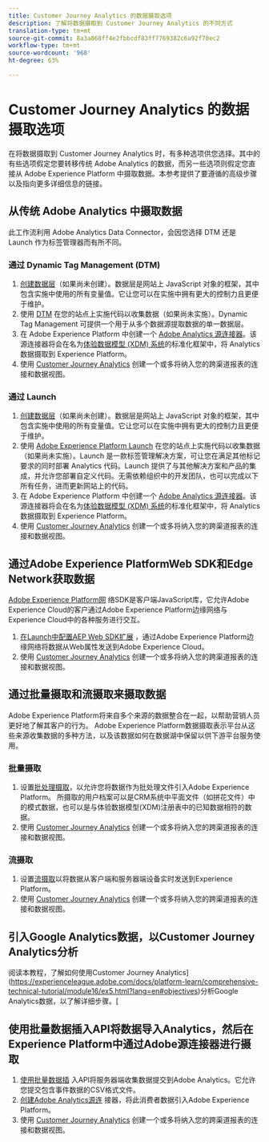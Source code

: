 ```yaml
---
title: Customer Journey Analytics 的数据摄取选项
description: 了解将数据摄取到 Customer Journey Analytics 的不同方式
translation-type: tm+mt
source-git-commit: 8a3a868ff4e2fbbcdf83ff7769382c6a92f78ec2
workflow-type: tm+mt
source-wordcount: '968'
ht-degree: 63%

---
```



# Customer Journey Analytics 的数据摄取选项

在将数据摄取到 Customer Journey Analytics 时，有多种选项供您选择。其中的有些选项假定您要转移传统 Adobe Analytics 的数据，而另一些选项则假定您直接从 Adobe Experience Platform 中摄取数据。本参考提供了要遵循的高级步骤以及指向更多详细信息的链接。

## 从传统 Adobe Analytics 中摄取数据

此工作流利用 Adobe Analytics Data Connector，会因您选择 DTM 还是 Launch 作为标签管理器而有所不同。

### 通过 Dynamic Tag Management (DTM)

1. [创建数据层](https://docs.adobe.com/content/help/zh-Hans/analytics/implementation/prepare/data-layer.html)（如果尚未创建）。数据层是网站上 JavaScript 对象的框架，其中包含实施中使用的所有变量值。它让您可以在实施中拥有更大的控制力且更便于维护。
1. 使用 [DTM](https://docs.adobe.com/content/help/zh-Hans/analytics/implementation/other/dtm/dtm-implementation-overview.html) 在您的站点上实施代码以收集数据（如果尚未实施）。Dynamic Tag Management 可提供一个用于从多个数据源提取数据的单一数据层。
1. 在 Adobe Experience Platform 中创建一个 [Adobe Analytics 源连接器](https://docs.adobe.com/content/help/zh-Hans/experience-platform/sources/ui-tutorials/create/adobe-applications/analytics.html)。该源连接器将会在名为[体验数据模型 (XDM) 系统](https://docs.adobe.com/content/help/zh-Hans/experience-platform/xdm/home.html)的标准化框架中，将 Analytics 数据摄取到 Experience Platform。
1. 使用 [Customer Journey Analytics](https://docs.adobe.com/content/help/zh-Hans/analytics-platform/using/cja-overview/cja-getting-started.html) 创建一个或多将纳入您的跨渠道报表的连接和数据视图。

### 通过 Launch

1. [创建数据层](https://docs.adobe.com/content/help/en/analytics/implementation/prepare/data-layer.html)（如果尚未创建）。数据层是网站上 JavaScript 对象的框架，其中包含实施中使用的所有变量值。它让您可以在实施中拥有更大的控制力且更便于维护。
1. 使用 [Adobe Experience Platform Launch](https://docs.adobe.com/content/help/zh-Hans/analytics/implementation/launch/overview.html) 在您的站点上实施代码以收集数据（如果尚未实施）。Launch 是一款标签管理解决方案，可让您在满足其他标记要求的同时部署 Analytics 代码。Launch 提供了与其他解决方案和产品的集成，并允许您部署自定义代码。无需依赖组织中的开发团队，也可以完成以下所有任务，进而更新网站上的代码。
1. 在 Adobe Experience Platform 中创建一个 [Adobe Analytics 源连接器](https://docs.adobe.com/content/help/en/experience-platform/sources/ui-tutorials/create/adobe-applications/analytics.html)。该源连接器将会在名为[体验数据模型 (XDM) 系统](https://docs.adobe.com/content/help/en/experience-platform/xdm/home.html)的标准化框架中，将 Analytics 数据摄取到 Experience Platform。
1. 使用 [Customer Journey Analytics](https://docs.adobe.com/content/help/en/analytics-platform/using/cja-overview/cja-getting-started.html) 创建一个或多将纳入您的跨渠道报表的连接和数据视图。

## 通过Adobe Experience PlatformWeb SDK和Edge Network获取数据

[Adobe Experience Platform网](https://experienceleague.adobe.com/docs/experience-platform/edge/home.html?lang=en) 络SDK是客户端JavaScript库，它允许Adobe Experience Cloud的客户通过Adobe Experience Platform边缘网络与Experience Cloud中的各种服务进行交互。

1. [在Launch中配置AEP Web SDK扩展](https://experienceleague.adobe.com/docs/launch/using/extensions-ref/adobe-extension/aep-extension/overview.html?lang=en#configure-the-aep-web-sdk-extension) ，通过Adobe Experience Platform边缘网络将数据从Web属性发送到Adobe Experience Cloud。
1. 使用 [Customer Journey Analytics](https://docs.adobe.com/content/help/en/analytics-platform/using/cja-overview/cja-getting-started.html) 创建一个或多将纳入您的跨渠道报表的连接和数据视图。

## 通过批量摄取和流摄取来摄取数据

Adobe Experience Platform将来自多个来源的数据整合在一起，以帮助营销人员更好地了解其客户的行为。 Adobe Experience Platform数据摄取表示平台从这些来源收集数据的多种方法，以及该数据如何在数据湖中保留以供下游平台服务使用。

### 批量摄取

1. 设置[批处理摄取](https://experienceleague.adobe.com/docs/experience-platform/ingestion/batch/overview.html?lang=en#batch)，以允许您将数据作为批处理文件引入Adobe Experience Platform。 所摄取的用户档案可以是CRM系统中平面文件（如拼花文件）中的模式数据，也可以是与体验数据模型(XDM)注册表中的已知数据相符的数据。
1. 使用 [Customer Journey Analytics](https://docs.adobe.com/content/help/en/analytics-platform/using/cja-overview/cja-getting-started.html) 创建一个或多将纳入您的跨渠道报表的连接和数据视图。

### 流摄取

1. 设置[流摄取](https://experienceleague.adobe.com/docs/experience-platform/ingestion/streaming/overview.html?lang=en#streaming)以将数据从客户端和服务器端设备实时发送到Experience Platform。
1. 使用 [Customer Journey Analytics](https://docs.adobe.com/content/help/en/analytics-platform/using/cja-overview/cja-getting-started.html) 创建一个或多将纳入您的跨渠道报表的连接和数据视图。

## 引入Google Analytics数据，以Customer Journey Analytics分析

阅读本教程，了解如何使用Customer Journey Analytics](https://experienceleague.adobe.com/docs/platform-learn/comprehensive-technical-tutorial/module16/ex5.html?lang=en#objectives)分析Google Analytics数据，以了解详细步骤。[

## 使用批量数据插入API将数据导入Analytics，然后在Experience Platform中通过Adobe源连接器进行摄取

1. [使用批量数据插](https://www.adobe.io/apis/experiencecloud/analytics/docs.html#!AdobeDocs/analytics-2.0-apis/master/bdia.md) 入API将服务器端收集数据提交到Adobe Analytics。它允许您提交包含事件数据的CSV格式文件。
1. [创建Adobe Analytics源连](https://experienceleague.adobe.com/docs/experience-platform/sources/ui-tutorials/create/adobe-applications/analytics.html?lang=en) 接器，将此消费者数据引入Adobe Experience Platform。
1. 使用 [Customer Journey Analytics](https://docs.adobe.com/content/help/en/analytics-platform/using/cja-overview/cja-getting-started.html) 创建一个或多将纳入您的跨渠道报表的连接和数据视图。
